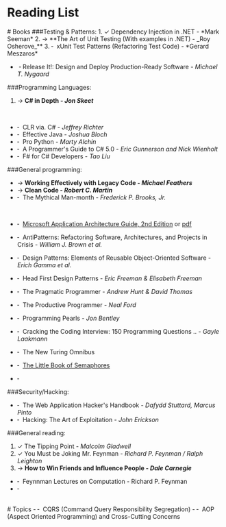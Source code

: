 <div class='post_title_wrapper'> 
		<h1 class='post_title'>Reading List </h1>
</div>
# Books
###Testing & Patterns:
1. ✓ Dependency Injection in .NET - *Mark Seeman* 
2. → **The Art of Unit Testing (With examples in .NET) - _Roy Osherove_**
3. ╴ xUnit Test Patterns (Refactoring Test Code) - *Gerard Meszaros*

<br />

- ╶ Release It!: Design and Deploy Production-Ready Software - *Michael T. Nygaard*

###Programming Languages:
1. → **C# in Depth - _Jon Skeet_**

<br />

- ╴ CLR via. C# - _Jeffrey Richter_
- ╴ Effective Java - _Joshua Bloch_
- ╴ Pro Python - _Marty Alchin_
- ╴ A Programmer's Guide to C# 5.0 - _Eric Gunnerson and Nick Wienholt_
- ╴ F# for C# Developers - _Tao Liu_

###General programming:
- → **Working Effectively with Legacy Code - _Michael Feathers_**
- → **Clean Code - _Robert C. Martin_**
- ╴ The Mythical Man-month - _Frederick P. Brooks, Jr._

<br />

- ╴ [Microsoft Application Architecture Guide, 2nd Edition](http://msdn.microsoft.com/en-us/library/ff650706.aspx) or [pdf](https://www.microsoft.com/downloads/details.aspx?FamilyID=ce40e4e1-9838-4c89-a197-a373b2a60df2&DisplayLang=en)
- ╴ AntiPatterns: Refactoring Software, Architectures, and Projects in Crisis - _William J. Brown et al._
- ╴ Design Patterns: Elements of Reusable Object-Oriented Software - _Erich Gamma et al._
- ╴ Head First Design Patterns - _Eric Freeman & Elisabeth Freeman_
- ╴ The Pragmatic Programmer - _Andrew Hunt & David Thomas_
- ╴ The Productive Programmer - _Neal Ford_
- ╴ Programming Pearls - _Jon Bentley_
- ╴ Cracking the Coding Interview: 150 Programming Questions .. - _Gayle Laakmann_

- ╴ The New Turing Omnibus
- ╴ [The Little Book of Semaphores](http://greenteapress.com/semaphores/downey08semaphores.pdf)
- ╴ 
	
###Security/Hacking:
- ╴ The Web Application Hacker's Handbook - _Dafydd Stuttard, Marcus Pinto_
- ╴ Hacking: The Art of Exploitation - _John Erickson_


###General reading:
1. ✓ The Tipping Point - _Malcolm Gladwell_
2. ✓ You Must be Joking Mr. Feynman - _Richard P. Feynman / Ralph Leighton_
3. →  **How to Win Friends and Influence People - _Dale Carnegie_**

- ╴ Feynnman Lectures on Computation - Richard P. Feynman
- ╴ 
<br />
# Topics
- ╴ CQRS (Command Query Responsibility Segregation)
- ╴ AOP (Aspect Oriented Programming) and Cross-Cutting Concerns 
 
